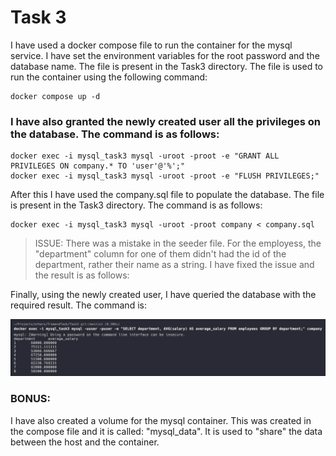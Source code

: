 # Task 3

I have used a docker compose file to run the container for the mysql service. I have set the environment variables for the root password and the database name. The file is present in the Task3 directory. The file is used to run the container using the following command:

```
docker compose up -d
```

### I have also granted the newly created user all the privileges on the database. The command is as follows:

```
docker exec -i mysql_task3 mysql -uroot -proot -e "GRANT ALL PRIVILEGES ON company.* TO 'user'@'%';"
docker exec -i mysql_task3 mysql -uroot -proot -e "FLUSH PRIVILEGES;"
```

After this I have used the company.sql file to populate the database. The file is present in the Task3 directory. The command is as follows:

```
docker exec -i mysql_task3 mysql -uroot -proot company < company.sql
```
> ISSUE: There was a mistake in the seeder file. For the employess, the "department" column for one of them didn't had the id of the department, rather their name as a string. I have fixed the issue and the result is as follows:

Finally, using the newly created user, I have queried the database with the required result. The command is:


![alt text](image.png)
### BONUS:
I have also created a volume for the mysql container. This was created in the compose file and it is called: "mysql_data". 
It is used to "share" the data between the host and the container.
